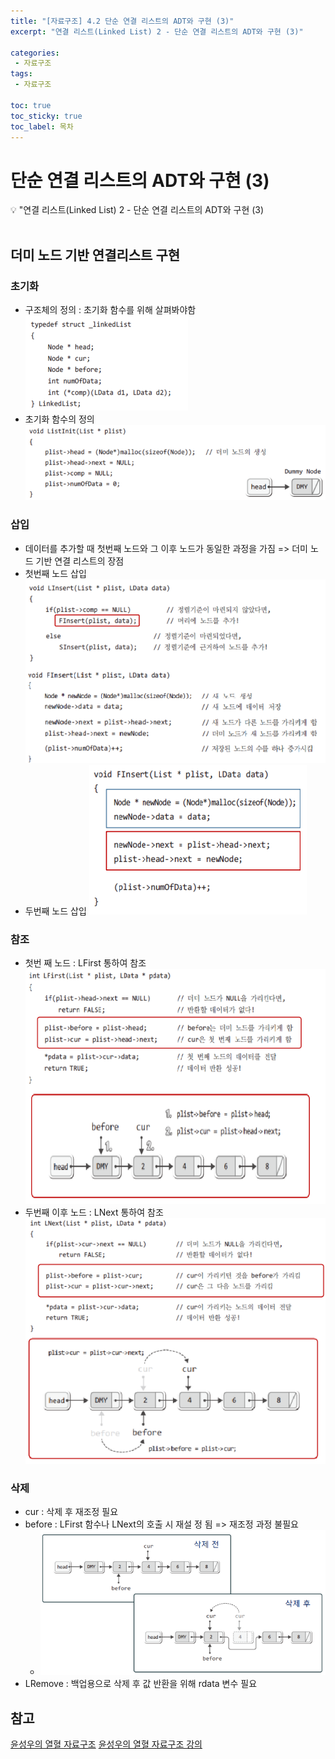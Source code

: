 ```yaml
---
title: "[자료구조] 4.2 단순 연결 리스트의 ADT와 구현 (3)" 
excerpt: "연결 리스트(Linked List) 2 - 단순 연결 리스트의 ADT와 구현 (3)"
 
categories:  
 - 자료구조
tags: 
 - 자료구조

toc: true
toc_sticky: true
toc_label: 목차
---
```

# 단순 연결 리스트의 ADT와 구현 (3)

<aside>
💡 "연결 리스트(Linked List) 2  -  단순 연결 리스트의 ADT와 구현 (3)
</aside>
<br>

## 더미 노드 기반 연결리스트 구현
### 초기화
- 구조체의 정의 : 초기화 함수를 위해 살펴봐야함
  ![초기화](/assets/images/posts/data23-1.png)
- 초기화 함수의 정의
  ![초기화](/assets/images/posts/data23-2.png)

### 삽입
- 데이터를 추가할 때 첫번째 노드와 그 이후 노드가 동일한 과정을 가짐
  => 더미 노드 기반 연결 리스트의 장점
- 첫번째 노드 삽입
  ![삽입](/assets/images/posts/data23-3.png)
- 두번째 노드 삽입
  ![삽입](/assets/images/posts/data23-4.png)

### 참조
- 첫번 째 노드 : LFirst 통하여 참조
   ![참조](/assets/images/posts/data23-5.png)
- 두번째 이후 노드 : LNext 통하여 참조
   ![참조](/assets/images/posts/data23-6.png)


### 삭제
- cur : 삭제 후 재조정 필요
- before : LFirst 함수나 LNext의 호출 시 재설
정 됨 
  => 재조정 과정 불필요
  - ![삭제](/assets/images/posts/data23-7.png)
- LRemove : 백업용으로 삭제 후 값 반환을 위해 rdata 변수 필요
  

## 참고

[윤성우의 열혈 자료구조](https://book.naver.com/bookdb/book_detail.nhn?bid=6809127) 
[윤성우의 열혈 자료구조 강의](http://www.orentec.co.kr/teachlist/DA_ST_1/teach_sub1.php)
